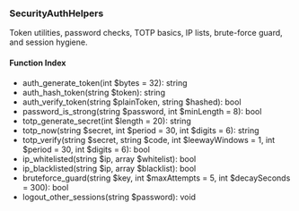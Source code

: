 ### SecurityAuthHelpers

Token utilities, password checks, TOTP basics, IP lists, brute-force guard, and session hygiene.

#### Function Index

- auth_generate_token(int $bytes = 32): string
- auth_hash_token(string $token): string
- auth_verify_token(string $plainToken, string $hashed): bool
- password_is_strong(string $password, int $minLength = 8): bool
- totp_generate_secret(int $length = 20): string
- totp_now(string $secret, int $period = 30, int $digits = 6): string
- totp_verify(string $secret, string $code, int $leewayWindows = 1, int $period = 30, int $digits = 6): bool
- ip_whitelisted(string $ip, array $whitelist): bool
- ip_blacklisted(string $ip, array $blacklist): bool
- bruteforce_guard(string $key, int $maxAttempts = 5, int $decaySeconds = 300): bool
- logout_other_sessions(string $password): void


